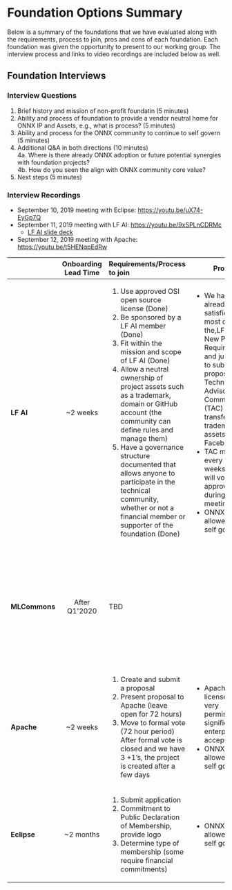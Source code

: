 # Foundation Options Summary

Below is a summary of the foundations that we have evaluated along with the requirements, process to join, pros and cons of each foundation. Each foundation was given the opportunity to present to our working group. The interview process and links to video recordings are included below as well. 

## Foundation Interviews

### Interview Questions
1. Brief history and mission of non-profit foundatin (5 minutes)  
2. Ability and process of foundation to provide a vendor neutral home for ONNX IP and Assets, e.g., what is process? (5 minutes)
3. Ability and process for the ONNX community to continue to self govern (5 minutes)
4. Additional Q&A in both directions (10 minutes)  
    4a. Where is there already ONNX adoption or future potential synergies with foundation projects?  
    4b. How do you seen the align with ONNX community core value?
5. Next steps (5 minutes)

### Interview Recordings
* September 10, 2019 meeting with Eclipse: https://youtu.be/uX74-EyGp7Q  
* September 11, 2019 meeting with LF AI: https://youtu.be/9xSPLnCDRMc  
    * [LF AI slide deck](https://github.com/onnx/working-groups/blob/master/foundation/LF%20AI%20-%20ONNX%20Community%20Discussion.pdf)
* September 12, 2019 meeting with Apache: https://youtu.be/t5HENqpEdRw  



| | Onboarding Lead Time | Requirements/Process to join | Pros | Cons |
|-----------|:-----:|:-------------------|------|:------------------------------------------------------------------------------|
|   **LF AI**   |       ~2 weeks       | <ol><li>Use approved OSI open source license (Done)</li> <li>Be sponsored by a LF AI member (Done)</li> <li>Fit within the mission and scope of LF AI (Done)</li> <li>Allow a neutral ownership of project assets such as a trademark, domain or GitHub account (the community can define rules and manage them)</li> <li>Have a governance structure documented that allows anyone to participate in the technical community, whether or not a financial member or supporter of the foundation (Done)</li></ol> | <ul><li>We have already satisfied most of the,LF AI New Project Requirements and just need to submit a proposal to Technical Advisory Committee (TAC) and transfer of trademark assets from Facebook</li> <li>TAC meets every 2 weeks and will vote to approve during their meeting</li> <li>ONNX allowed to self govern</li></ul> | |
| **MLCommons** |     After Q1'2020    | TBD | | <ul><li>MLperf is currently in the process of forming a foundation, the estimated time of completion is in Q1 2020</ul></li> |
|   **Apache**  |       ~2 weeks       | <ol><li>Create and submit a proposal </li> <li>Present proposal to Apache (leave open for 72 hours)</li> <li>Move to formal vote (72 hour period)</li>After formal vote is closed and we have 3 +1’s, the project is created after a few days</li></ol>| <ul><li>Apache license is very permissive, significant enterprise acceptance</li> <li>ONNX allowed to self govern</ul></li>| <ul><li>Process to join is more complex than other options (LF AI)</ul></li> |
|  **Eclipse**  |       ~2 months      | <ol><li>Submit application</li> <li>Commitment to Public Declaration of Membership, provide logo</li> <li>Determine type of membership (some require financial commitments)</li></ol>| <ul><li>ONNX allowed to self govern</ul></li> | <ul><li>Lead time is longer than other options (Apache, LF AI)</li></ul>|